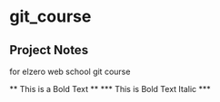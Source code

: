 # git_course
## Project Notes
for elzero web school git course 

** This is a Bold Text **
*** This is Bold Text Italic ***

